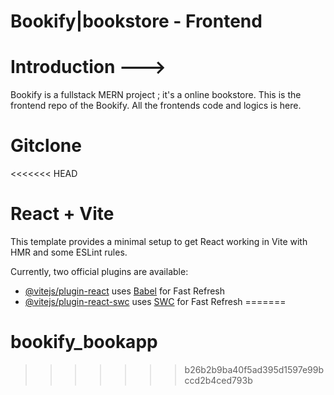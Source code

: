 # Bookify|bookstore - Frontend

# Introduction --->
Bookify is a fullstack MERN project ; it's a online bookstore. This is the frontend repo of the Bookify. All the frontends code and logics is here.

# Gitclone













<<<<<<< HEAD
# React + Vite

This template provides a minimal setup to get React working in Vite with HMR and some ESLint rules.

Currently, two official plugins are available:

- [@vitejs/plugin-react](https://github.com/vitejs/vite-plugin-react/blob/main/packages/plugin-react/README.md) uses [Babel](https://babeljs.io/) for Fast Refresh
- [@vitejs/plugin-react-swc](https://github.com/vitejs/vite-plugin-react-swc) uses [SWC](https://swc.rs/) for Fast Refresh
=======
# bookify_bookapp
>>>>>>> b26b2b9ba40f5ad395d1597e99bccd2b4ced793b
